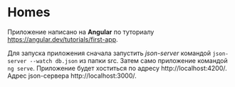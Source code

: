 # Homes
Приложение написано на **Angular** по туториалу https://angular.dev/tutorials/first-app.

Для запуска приложения сначала запустить _json-server_ командой `json-server --watch db.json` из папки src. Затем само приложение командой `ng serve`. Приложение будет хоститься по адресу http://localhost:4200/. Адрес json-сервера http://localhost:3000/.
